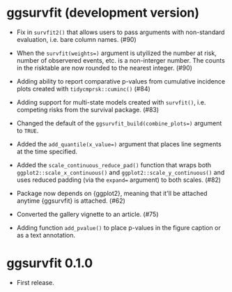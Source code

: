 # ggsurvfit (development version)

* Fix in `survfit2()` that allows users to pass arguments with non-standard evaluation, i.e. bare column names. (#90)

* When the `survfit(weights=)` argument is utyilized the number at risk, number of observered events, etc. is a non-interger number. The counts in the risktable are now rounded to the nearest integer. (#90)

* Adding ability to report comparative p-values from cumulative incidence plots created with `tidycmprsk::cuminc()` (#84)

* Adding support for multi-state models created with `survfit()`, i.e. competing risks from the survival package. (#83)

* Changed the default of the `ggsurvfit_build(combine_plots=)` argument to `TRUE`.

* Added the `add_quantile(x_value=)` argument that places line segments at the time specified.

* Added the `scale_continuous_reduce_pad()` function that wraps both `ggplot2::scale_x_continuous()` and `ggplot2::scale_y_continuous()` and uses reduced padding (via the `expand=` argument) to both scales. (#82)

* Package now depends on {ggplot2}, meaning that it'll be attached anytime {ggsurvfit} is attached. (#62)

* Converted the gallery vignette to an article. (#75)

* Adding function `add_pvalue()` to place p-values in the figure caption or as a text annotation.

# ggsurvfit 0.1.0

* First release.

